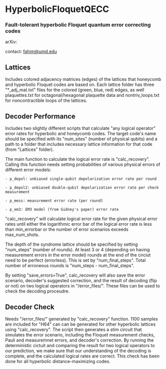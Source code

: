 # HyperbolicFloquetQECC
### Fault-tolerant hyperbolic Floquet quantum error correcting codes


arXiv:

contact: fahim@umd.edu


## Lattices
Includes colored adjacency matrices (edges) of the lattices that honeycomb and hyperbolic Floquet codes are based on. Each lattice folder has three "*_adj_mat.txt" files for the colored (green, blue, red) edges, as well plaquettes.txt for octagonal/hexagonal plaquette data and nontriv_loops.txt for noncontractible loops of the lattices. 



## Decoder Performance
Includes two slightly different scripts that calculate "any logical operator" error rates for hyperbolic and honeycomb codes. The target code's name should be specified with its "num_sites" (number of physical qubits) and a path to a folder that includes necessary lattice information for that code (from "Lattices" folder).


The main function to calculate the logical error rate is "calc_recovery". Calling this function needs setting probabilities of various physical errors of different error models:

	- p_depol: unbiased single-qubit depolarization error rate per round

	- p_depol2: unbiased double-qubit depolarization error rate per check measurement

	- p_mess: measurement error rate (per round)

	- p_em3: EM3 model (from Gidney's paper) error rate

"calc_recovery" will calculate logical error rate for the given physical error rates until either the logarithmic error bar of the logical error rate is less than min_errorbar or the number of error scenarios exceeds max_num_shots.


The depth of the syndrome lattice should be specified by setting "num_steps" (number of rounds). At least 3 or 4 (depending on having measurement errors in the error model) rounds at the end of the circiut need to be perfect (errorless). This is set by "num_final_steps". Total number of erroneous rounds is "num_steps - num_final_steps".


By setting "save_errors=True", calc_recovery will also save the error scenario, decoder's suggested correction, and the result of decoding (flip or not) on two logical operators in "/error_files/". These files can be used to check the decoding proceudre.



## Decoder Check
Needs "/error_files/" generated by "calc_recovery" function. 1100 samples are included for "H64" can can be generated for other hyperbolic lattices using "calc_recovery". The script then generates a stim circuit that simulates the error scenario, including the Floquet measurement checks, Pauli and measuremnet errors, and decoder's correction. By running the deterministic cictuit and comparing the result for two logical operators to our prediction, we make sure that our understanding of the decoding is complete, and the calculated logical rates are correct. This check has been done for all hyperbolic distance-maximizing codes.

